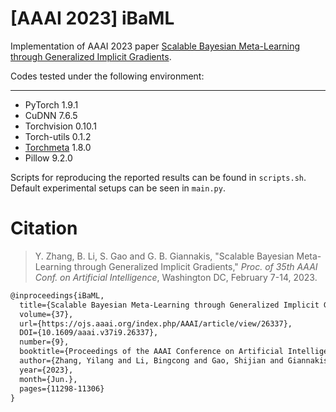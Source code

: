 # [AAAI 2023] iBaML
Implementation of AAAI 2023 paper [Scalable Bayesian Meta-Learning through Generalized Implicit Gradients](https://ojs.aaai.org/index.php/AAAI/article/view/26337). 

Codes tested under the following environment:

---

- PyTorch 1.9.1
- CuDNN 7.6.5
- Torchvision 0.10.1
- Torch-utils 0.1.2
- [Torchmeta](https://github.com/tristandeleu/pytorch-meta) 1.8.0
- Pillow 9.2.0



Scripts for reproducing the reported results can be found in `scripts.sh`. Default experimental setups can be seen in `main.py`. 

# Citation

> Y. Zhang, B. Li, S. Gao and G. B. Giannakis, "Scalable Bayesian Meta-Learning through Generalized Implicit Gradients," *Proc. of 35th AAAI Conf. on Artificial Intelligence*, Washington DC, February 7-14, 2023.

```tex
@inproceedings{iBaML, 
  title={Scalable Bayesian Meta-Learning through Generalized Implicit Gradients}, 
  volume={37}, 
  url={https://ojs.aaai.org/index.php/AAAI/article/view/26337}, 
  DOI={10.1609/aaai.v37i9.26337}, 
  number={9}, 
  booktitle={Proceedings of the AAAI Conference on Artificial Intelligence}, 
  author={Zhang, Yilang and Li, Bingcong and Gao, Shijian and Giannakis, Georgios B.}, 
  year={2023}, 
  month={Jun.}, 
  pages={11298-11306} 
}
```
